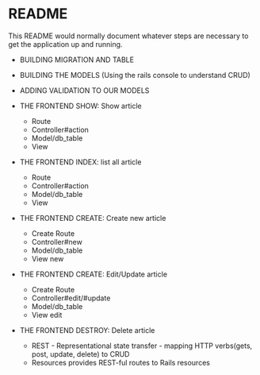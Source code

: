 # README

This README would normally document whatever steps are necessary to get the
application up and running.

- BUILDING MIGRATION AND TABLE

- BUILDING THE MODELS (Using the rails console to understand CRUD)

- ADDING VALIDATION TO OUR MODELS

- THE FRONTEND SHOW: Show article
    * Route
    * Controller#action
    * Model/db_table
    * View
    
- THE FRONTEND INDEX: list all article
    * Route
    * Controller#action
    * Model/db_table
    * View

- THE FRONTEND CREATE: Create new article
    * Create Route
    * Controller#new
    * Model/db_table
    * View new
    
- THE FRONTEND CREATE: Edit/Update article
    * Create Route
    * Controller#edit/#update
    * Model/db_table
    * View edit
    
- THE FRONTEND DESTROY: Delete article
    * REST - Representational state transfer - mapping HTTP verbs(gets, post, update, delete) to CRUD
    * Resources provides REST-ful routes to Rails resources
   
    